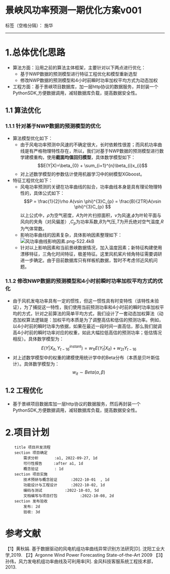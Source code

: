 # 景峡风功率预测一期优化方案v001

标签（空格分隔）： 施华

---

# 1.总体优化思路
+ 算法方面：沿用之前的算法主体框架，主要针对以下两点进行优化：
    + 基于NWP数据的预测模型进行特征工程优化和模型重新选型
    + 修改NWP数据的预测模型和4小时前瞬时功率加权平均方式为动态加权
+ 工程方面：基于景峡项目数据库，加一层http协议的数据服务，并封装一个PythonSDK,方便数据调用，减轻数据库负载，提高数据安全性。

## 1.1 算法优化  
### 1.1.1 针对基于NWP数据的预测模型的优化
+ 算法模型优化如下：
    + 由于风电功率预测中风速的不确定很大，长时依赖性很差；而风机功率曲线是有严格物理特性存在，所以，我们对基于NWP数据的预测模型进行数学建模重构，使用**截面均值回归模型**，具体数学模型如下：
    $$E(Y|X)=\beta_{0} + \sum_{i=1}^{n}\beta_{i}x_{i}$$
    + 对上述数学模型的参数估计使用机器学习中的树模型XGboost。
+ 特征工程优化如下：
    + 风电功率预测的关键在功率曲线的拟合，功率曲线本身是具有理论物理特性的，具体公式如下：
    $$P = \frac{1}{2}\rho A(vsin \phi)^{3}C_{p} = \frac{B}{2TR}A(vsin \phi)^{3}C_{p} $$
以上公式中，$\rho$为空气密度，$A$为叶片扫掠面积，$v$为风速,$\phi$为叶轮平面与风向的夹角（对风偏差）,$C_{p}$为功率系数,$B$为气压,$T$为开氏绝对空气温度,$R$为气体常数。
    + 影响功率曲线的因素复杂，具体影响因素整理如下：
    ![风功率曲线影响因素.png-522.4kB][1]
    + 针对以上影响因素和当前景峡数据情况，加入温度因素；新特征构建使用漂移特征，三角化时间特征，极差特征。这里风机桨片倾角特征需要调研进一步确定。由于目前数据库只有样板机数据，暂时不考虑邻近风机问题。
### 1.1.2 修改NWP数据的预测模型和4小时前瞬时功率加权平均方式的优化
+ 由于风机发电功率具有一定的惯性，但这一惯性具有时变特性（该特性未验证），为了捕捉这一特性，我们使用当前预测功率和4小时前的瞬时功率加权平均的方式，针对之前算法的简单平均方式，我们设计了一套动态加权算法（动态加权算法逻辑是：加权平均本质是为了调整高估和低估的预测功率。例如，以4小时前的瞬时功率为依据，如果在最近一段时间一直高估，那么我们就调高4小时前的瞬时功率对应的权重，如此大幅拉低高估的预测功率；低估情况相反）。具体数学模型为：
$$E(Y|X_{it},Y^{instant}_{t-16}) = w_{1t}E(Y_{t}|X_{it}) + w_{2t}Y_{t-16}$$
+ 对上述数学模型中的权重的建模使用统计学中的Beta分布（本质是贝叶斯估计）。具体数学模型为：
$$w_{it} \sim Beta(\alpha,\beta)$$

## 1.2 工程优化
+ 基于景峡项目数据库加一层http协议的数据服务，然后再封装一个PythonSDK,方便数据调用，减轻数据库负载，提高数据安全性。

# 2.项目计划
```gantt
    title 项目开发流程
    section 项目确定
        需求分析       :a1, 2022-09-27, 1d
        可行性报告     :after a1, 1d
        概念验证       : 1d
    section 项目实施
        技术预研与概念验证      :2022-10-01  , 1d
        功能设计与工程设计      :2022-10-02, 1d
        编码与测试          :2022-10-03, 5d
        文档编写与项目打包          :2022-10-08, 2d
    section 发布验收
        发布: 2d
        验收: 3d
```

# 参考文献
【1】黄秋娟. 基于数据驱动的风电机组功率曲线异常识别方法研究[D]. 沈阳工业大学,2019.
【2】Argonne Wind Power Forecasting State-of-the-Art 2009
【3】孙伟，风力发电机组功率曲线及可利用率[R]. 金风科技客服系统工程技术部，2013.

  [1]: http://static.zybuluo.com/tulip0216/s8x86acjjsb5bnjfswijoa2p/%E9%A3%8E%E5%8A%9F%E7%8E%87%E6%9B%B2%E7%BA%BF%E5%BD%B1%E5%93%8D%E5%9B%A0%E7%B4%A0.png